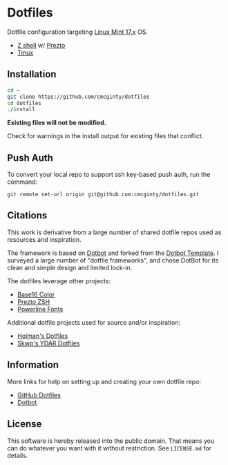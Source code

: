 Dotfiles
=================

Dotfile configuration targeting [Linux Mint 17.x][mint] OS.

- [Z shell][zsh] w/ [Prezto][prezto]
- [Tmux][tmux]

Installation
------------

```bash
cd ~
git clone https://github.com/cmcginty/dotfiles
cd dotfiles
./install
```

**Existing files will not be modified.**

Check for warnings in the install output for existing files that conflict.


Push Auth
---------
To convert your local repo to support ssh key-based push auth, run the command:

    git remote set-url origin git@github.com:cmcginty/dotfiles.git


Citations
---------

This work is derivative from a large number of shared dotfile repos used as
resources and inspiration.

The framework is based on [Dotbot][dotbot] and forked from the [Dotbot
Template][fork]. I surveyed a large number of "dotfile frameworks", and
chose DotBot for its clean and simple design and limited lock-in.

The dotfiles leverage other projects:

* [Base16 Color][base16]
* [Prezto ZSH][prezto]
* [Powerline Fonts][powerline]

Additional dotfile projects used for source and/or inspiration:

* [Holman's Dotfiles][holman_dotfiles]
* [Skwp's YDAR Dotfiles][yadr_dotfiles]

Information
---------------

More links for help on setting up and creating your own dotfile repo:

* [GitHub Dotfiles][gitdotfiles]
* [Dotbot][dotbot]

License
-------

This software is hereby released into the public domain. That means you can do
whatever you want with it without restriction. See `LICENSE.md` for details.

[base16]: https://github.com/chriskempson/base16
[dotbot]: https://github.com/anishathalye/dotbot
[fork]: https://github.com/anishathalye/dotfiles_template/fork
[gitdotfiles]: https://dotfiles.github.io/
[holman_dotfiles]: https://github.com/holman/dotfiles
[mint]: http://linuxmint.com
[powerline]: https://github.com/powerline/fonts
[prezto]: https://github.com/sorin-ionescu/prezto
[tmux]: https://tmux.github.io
[yadr_dotfiles]: https://github.com/skwp/dotfiles
[zsh]: http://www.zsh.org
